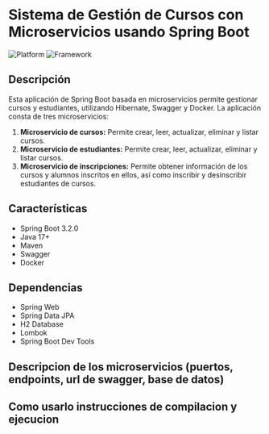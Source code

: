 

<h1>Sistema de Gestión de Cursos con Microservicios usando Spring Boot</h1>

![Platform](https://img.shields.io/badge/Java-17%2B-red)
![Framework](https://img.shields.io/badge/Spring%20Boot-3.2.0-green)

## Descripción

Esta aplicación de Spring Boot basada en microservicios permite gestionar cursos y estudiantes, utilizando Hibernate, Swagger y Docker. La aplicación consta de tres microservicios:
1. <b>Microservicio de cursos:</b> Permite crear, leer, actualizar, eliminar y listar cursos.
2. <b>Microservicio de estudiantes:</b> Permite crear, leer, actualizar, eliminar y listar cursos.
3. <b>Microservicio de inscripciones:</b> Permite obtener información de los cursos y alumnos inscritos en ellos, así como inscribir y desinscribir estudiantes de cursos.

## Características

- Spring Boot 3.2.0
- Java 17+
- Maven
- Swagger
- Docker

## Dependencias

- Spring Web
- Spring Data JPA
- H2 Database
- Lombok
- Spring Boot Dev Tools

## Descripcion de los microservicios (puertos, endpoints, url de swagger, base de datos)

## Como usarlo instrucciones de compilacion y ejecucion
